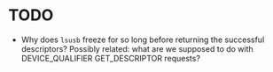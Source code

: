 # TODO

- Why does `lsusb` freeze for so long before returning the successful descriptors?
  Possibly related: what are we supposed to do with DEVICE_QUALIFIER GET_DESCRIPTOR requests?